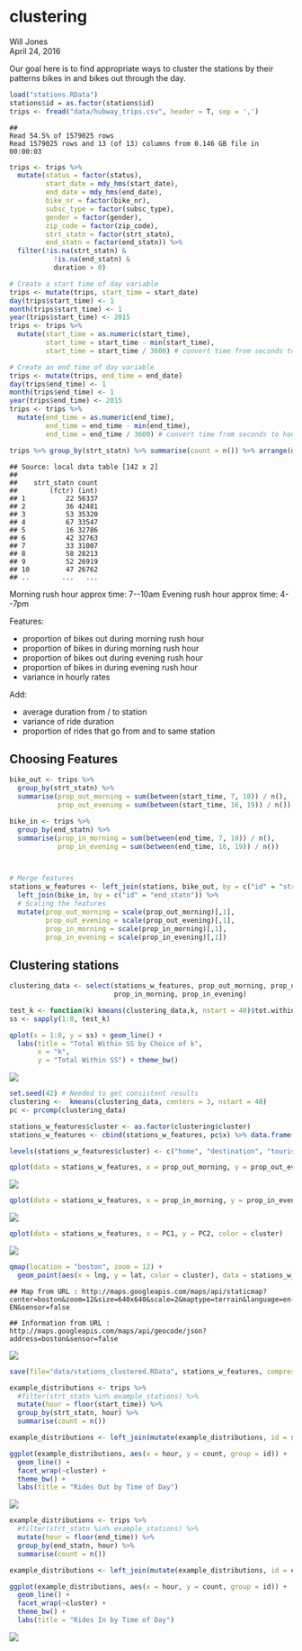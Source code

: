 # clustering
Will Jones  
April 24, 2016  

Our goal here is to find appropriate ways to cluster the stations by their
patterns bikes in and bikes out through the day. 





```r
load("stations.RData")
stations$id = as.factor(stations$id)
trips <- fread("data/hubway_trips.csv", header = T, sep = ',')
```

```
## 
Read 54.5% of 1579025 rows
Read 1579025 rows and 13 (of 13) columns from 0.146 GB file in 00:00:03
```

```r
trips <- trips %>%
  mutate(status = factor(status),
         start_date = mdy_hms(start_date),
         end_date = mdy_hms(end_date),
         bike_nr = factor(bike_nr),
         subsc_type = factor(subsc_type),
         gender = factor(gender),
         zip_code = factor(zip_code),
         strt_statn = factor(strt_statn),
         end_statn = factor(end_statn)) %>%
  filter(!is.na(strt_statn) &
           !is.na(end_statn) & 
           duration > 0)

# Create a start time of day variable
trips <- mutate(trips, start_time = start_date)
day(trips$start_time) <- 1
month(trips$start_time) <- 1
year(trips$start_time) <- 2015
trips <- trips %>%
  mutate(start_time = as.numeric(start_time),
         start_time = start_time - min(start_time),
         start_time = start_time / 3600) # convert time from seconds to hours

# Create an end time of day variable
trips <- mutate(trips, end_time = end_date)
day(trips$end_time) <- 1
month(trips$end_time) <- 1
year(trips$end_time) <- 2015
trips <- trips %>%
  mutate(end_time = as.numeric(end_time),
         end_time = end_time - min(end_time),
         end_time = end_time / 3600) # convert time from seconds to hours
```



```r
trips %>% group_by(strt_statn) %>% summarise(count = n()) %>% arrange(desc(count))
```

```
## Source: local data table [142 x 2]
## 
##    strt_statn count
##        (fctr) (int)
## 1          22 56337
## 2          36 42481
## 3          53 35320
## 4          67 33547
## 5          16 32786
## 6          42 32763
## 7          33 31007
## 8          58 28213
## 9          52 26919
## 10         47 26762
## ..        ...   ...
```

Morning rush hour approx time: 7--10am
Evening rush hour approx time: 4--7pm

Features:

- proportion of bikes out during morning rush hour
- proportion of bikes in during morning rush hour
- proportion of bikes out during evening rush hour
- proportion of bikes in during evening rush hour
- variance in hourly rates

Add:

- average duration from / to station
- variance of ride duration
- proportion of rides that go from and to same station


## Choosing Features


```r
bike_out <- trips %>%
  group_by(strt_statn) %>%
  summarise(prop_out_morning = sum(between(start_time, 7, 10)) / n(),
            prop_out_evening = sum(between(start_time, 16, 19)) / n())

bike_in <- trips %>%
  group_by(end_statn) %>%
  summarise(prop_in_morning = sum(between(end_time, 7, 10)) / n(),
            prop_in_evening = sum(between(end_time, 16, 19)) / n())



# Merge features
stations_w_features <- left_join(stations, bike_out, by = c("id" = "strt_statn")) %>%
  left_join(bike_in, by = c("id" = "end_statn")) %>%
  # Scaling the features
  mutate(prop_out_morning = scale(prop_out_morning)[,1],
         prop_out_evening = scale(prop_out_evening)[,1],
         prop_in_morning = scale(prop_in_morning)[,1],
         prop_in_evening = scale(prop_in_evening)[,1])
```

## Clustering stations


```r
clustering_data <- select(stations_w_features, prop_out_morning, prop_out_evening,
                          prop_in_morning, prop_in_evening)

test_k <- function(k) kmeans(clustering_data,k, nstart = 40)$tot.withinss
ss <- sapply(1:8, test_k)

qplot(x = 1:8, y = ss) + geom_line() +
  labs(title = "Total Within SS by Choice of k",
       x = "k",
       y = "Total Within SS") + theme_bw()
```

![](clustering_files/figure-html/clustering-1.png)

```r
set.seed(42) # Needed to get consistent results
clustering <-  kmeans(clustering_data, centers = 3, nstart = 40)
pc <- prcomp(clustering_data)

stations_w_features$cluster <- as.factor(clustering$cluster)
stations_w_features <- cbind(stations_w_features, pc$x) %>% data.frame() %>% tbl_df()
```


```r
levels(stations_w_features$cluster) <- c("home", "destination", "tourist hub")

qplot(data = stations_w_features, x = prop_out_morning, y = prop_out_evening, color = cluster)
```

![](clustering_files/figure-html/results-1.png)

```r
qplot(data = stations_w_features, x = prop_in_morning, y = prop_in_evening, color = cluster)
```

![](clustering_files/figure-html/results-2.png)

```r
qplot(data = stations_w_features, x = PC1, y = PC2, color = cluster)
```

![](clustering_files/figure-html/results-3.png)

```r
qmap(location = "boston", zoom = 12) + 
  geom_point(aes(x = lng, y = lat, color = cluster), data = stations_w_features)
```

```
## Map from URL : http://maps.googleapis.com/maps/api/staticmap?center=boston&zoom=12&size=640x640&scale=2&maptype=terrain&language=en-EN&sensor=false
```

```
## Information from URL : http://maps.googleapis.com/maps/api/geocode/json?address=boston&sensor=false
```

![](clustering_files/figure-html/results-4.png)

```r
save(file="data/stations_clustered.RData", stations_w_features, compress = TRUE)
```


```r
example_distributions <- trips %>%
  #filter(strt_statn %in% example_stations) %>%
  mutate(hour = floor(start_time)) %>%
  group_by(strt_statn, hour) %>%
  summarise(count = n())

example_distributions <- left_join(mutate(example_distributions, id = strt_statn), select(stations_w_features, id, cluster), by ="id", copy = TRUE)

ggplot(example_distributions, aes(x = hour, y = count, group = id)) +
  geom_line() + 
  facet_wrap(~cluster) + 
  theme_bw() + 
  labs(title = "Rides Out by Time of Day")
```

![](clustering_files/figure-html/viz-clusters-1.png)

```r
example_distributions <- trips %>%
  #filter(strt_statn %in% example_stations) %>%
  mutate(hour = floor(end_time)) %>%
  group_by(end_statn, hour) %>%
  summarise(count = n())

example_distributions <- left_join(mutate(example_distributions, id = end_statn), select(stations_w_features, id, cluster), by ="id", copy = TRUE)

ggplot(example_distributions, aes(x = hour, y = count, group = id)) +
  geom_line() + 
  facet_wrap(~cluster) + 
  theme_bw() + 
  labs(title = "Rides In by Time of Day")
```

![](clustering_files/figure-html/viz-clusters-2.png)
